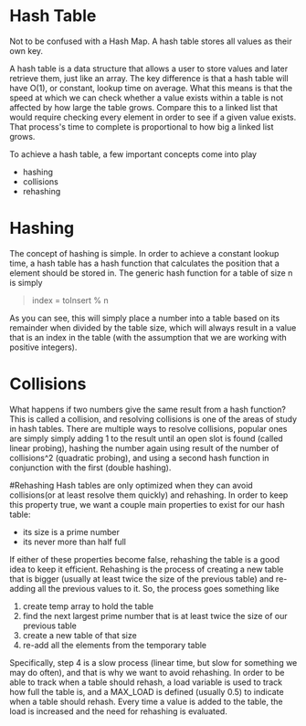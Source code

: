 # Hash Table
Not to be confused with a Hash Map. A hash table stores all values as their own key.

A hash table is a data structure that allows a user to store values and later retrieve them, just like an array.
The key difference is that a hash table will have O(1), or constant, lookup time on average. What this means is that the speed at which we can check whether a value exists within a table is not affected by how large the table grows. Compare this to a linked list that would require checking every element in order to see if a given value exists. That process's time to complete is proportional to how big a linked list grows.

To achieve a hash table, a few important concepts come into play
  - hashing
  - collisions
  - rehashing

# Hashing
The concept of hashing is simple. In order to achieve a constant lookup time, a hash table has a hash function that calculates the position that a element should be stored in. The generic hash function for a table of size n is simply 

>index = toInsert % n

As you can see, this will simply place a number into a table based on its remainder when divided by the table size, which will always result in a value that is an index in the table (with the assumption that we are working with positive integers).


# Collisions
What happens if two numbers give the same result from a hash function? This is called a collision, and resolving collisions is one of the areas of study in hash tables. There are multiple ways to resolve collisions, popular ones are simply simply adding 1 to the result until an open slot is found (called linear probing), hashing the number again using result of the number of collisions^2 (quadratic probing), and using a second hash function in conjunction with the first (double hashing). 

#Rehashing
Hash tables are only optimized when they can avoid collisions(or at least resolve them quickly) and rehashing. In order to keep this property true, we want a couple main properties to exist for our hash table:
 - its size is a prime number
 - its never more than half full

If either of these properties become false, rehashing the table is a good idea to keep it efficient. Rehashing is the process of creating a new table that is bigger (usually at least twice the size of the previous table) and re-adding all the previous values to it. So, the process goes something like
1. create temp array to hold the table
2. find the next largest prime number that is at least twice the size of our previous table
3. create a new table of that size
4. re-add all the elements from the temporary table

Specifically, step 4 is a slow process (linear time, but slow for something we may do often), and that is why we want to avoid rehashing. In order to be able to track when a table should rehash, a load variable is used to track how full the table is, and a MAX_LOAD is defined (usually 0.5) to indicate when a table should rehash. Every time a value is added to the table, the load is increased and the need for rehashing is evaluated.